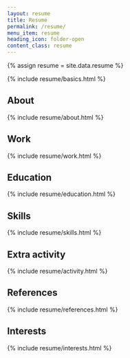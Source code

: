 ```yaml
---
layout: resume
title: Resume
permalink: /resume/
menu_item: resume
heading_icon: folder-open
content_class: resume
---
```


{% assign resume = site.data.resume %}

{% include resume/basics.html %}

## About
{% include resume/about.html %}

## Work
{% include resume/work.html %}

## Education
{% include resume/education.html %}

## Skills
{% include resume/skills.html %}

## Extra activity
{% include resume/activity.html %}

## References
{% include resume/references.html %}

## Interests
{% include resume/interests.html %}
